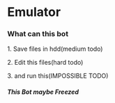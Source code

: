 <h1>Emulator</h1>
<h3>What can this bot</h3>
<p>1. Save files in hdd(medium todo)</p>
<p>2. Edit this files(hard todo)</p>
<p>3. and run this(IMPOSSIBLE TODO)</p>

<h5>This Bot maybe Freezed</h5>
